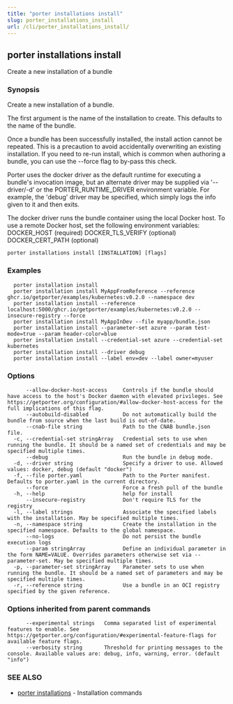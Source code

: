 ```yaml
---
title: "porter installations install"
slug: porter_installations_install
url: /cli/porter_installations_install/
---
```

## porter installations install

Create a new installation of a bundle

### Synopsis

Create a new installation of a bundle.

The first argument is the name of the installation to create. This defaults to the name of the bundle.

Once a bundle has been successfully installed, the install action cannot be repeated. This is a precaution to avoid accidentally overwriting an existing installation. If you need to re-run install, which is common when authoring a bundle, you can use the --force flag to by-pass this check.

Porter uses the docker driver as the default runtime for executing a bundle's invocation image, but an alternate driver may be supplied via '--driver/-d' or the PORTER_RUNTIME_DRIVER environment variable.
For example, the 'debug' driver may be specified, which simply logs the info given to it and then exits.

The docker driver runs the bundle container using the local Docker host. To use a remote Docker host, set the following environment variables:
  DOCKER_HOST (required)
  DOCKER_TLS_VERIFY (optional)
  DOCKER_CERT_PATH (optional)


```
porter installations install [INSTALLATION] [flags]
```

### Examples

```
  porter installation install
  porter installation install MyAppFromReference --reference ghcr.io/getporter/examples/kubernetes:v0.2.0 --namespace dev
  porter installation install --reference localhost:5000/ghcr.io/getporter/examples/kubernetes:v0.2.0 --insecure-registry --force
  porter installation install MyAppInDev --file myapp/bundle.json
  porter installation install --parameter-set azure --param test-mode=true --param header-color=blue
  porter installation install --credential-set azure --credential-set kubernetes
  porter installation install --driver debug
  porter installation install --label env=dev --label owner=myuser

```

### Options

```
      --allow-docker-host-access     Controls if the bundle should have access to the host's Docker daemon with elevated privileges. See https://getporter.org/configuration/#allow-docker-host-access for the full implications of this flag.
      --autobuild-disabled           Do not automatically build the bundle from source when the last build is out-of-date.
      --cnab-file string             Path to the CNAB bundle.json file.
  -c, --credential-set stringArray   Credential sets to use when running the bundle. It should be a named set of credentials and may be specified multiple times.
      --debug                        Run the bundle in debug mode.
  -d, --driver string                Specify a driver to use. Allowed values: docker, debug (default "docker")
  -f, --file porter.yaml             Path to the Porter manifest. Defaults to porter.yaml in the current directory.
      --force                        Force a fresh pull of the bundle
  -h, --help                         help for install
      --insecure-registry            Don't require TLS for the registry
  -l, --label strings                Associate the specified labels with the installation. May be specified multiple times.
  -n, --namespace string             Create the installation in the specified namespace. Defaults to the global namespace.
      --no-logs                      Do not persist the bundle execution logs
      --param stringArray            Define an individual parameter in the form NAME=VALUE. Overrides parameters otherwise set via --parameter-set. May be specified multiple times.
  -p, --parameter-set stringArray    Parameter sets to use when running the bundle. It should be a named set of parameters and may be specified multiple times.
  -r, --reference string             Use a bundle in an OCI registry specified by the given reference.
```

### Options inherited from parent commands

```
      --experimental strings   Comma separated list of experimental features to enable. See https://getporter.org/configuration/#experimental-feature-flags for available feature flags.
      --verbosity string       Threshold for printing messages to the console. Available values are: debug, info, warning, error. (default "info")
```

### SEE ALSO

* [porter installations](/cli/porter_installations/)	 - Installation commands

